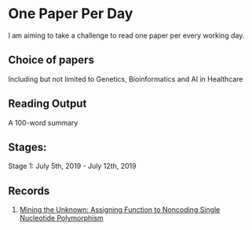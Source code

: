 # One Paper Per Day

I am aiming to take a challenge to read one paper per every working day. 

## Choice of papers
Including but not limited to Genetics, Bioinformatics and AI in Healthcare 

## Reading Output
A 100-word summary

## Stages:
Stage 1: July 5th, 2019 - July 12th, 2019

## Records

1. [Mining the Unknown: Assigning Function to Noncoding Single Nucleotide Polymorphism](https://www.cell.com/trends/genetics/fulltext/S0168-9525(16)30147-0) 

